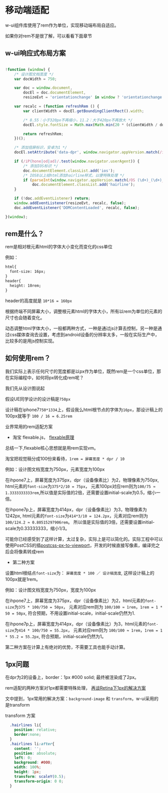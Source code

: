 # 移动端适配

w-ui组件库使用了rem作为单位，实现移动端布局自适应。

如果你对rem不是很了解，可以看看下面章节

## w-ui响应式布局方案
```javascript

!function (window) {
    /* 设计图文档宽度 */
    var docWidth = 750;

    var doc = window.document,
        docEl = doc.documentElement,
        resizeEvt = 'orientationchange' in window ? 'orientationchange' : 'resize';

    var recalc = (function refreshRem () {
        var clientWidth = docEl.getBoundingClientRect().width;

        /* 8.55：小于320px不再缩小，11.2：大于420px不再放大 */
        docEl.style.fontSize = Math.max(Math.min(20 * (clientWidth / docWidth), 11.2), 8.55) * 5 + 'px';

        return refreshRem;
    })();

    /* 添加倍屏标识，安卓为1 */
    docEl.setAttribute('data-dpr', window.navigator.appVersion.match(/iphone/gi) ? window.devicePixelRatio : 1);

    if (/iP(hone|od|ad)/.test(window.navigator.userAgent)) {
        /* 添加IOS标识 */
        doc.documentElement.classList.add('ios');
        /* IOS8以上给html添加hairline样式，以便特殊处理 */
        if (parseInt(window.navigator.appVersion.match(/OS (\d+)_(\d+)_?(\d+)?/)[1], 10) >= 8)
            doc.documentElement.classList.add('hairline');
    }

    if (!doc.addEventListener) return;
    window.addEventListener(resizeEvt, recalc, false);
    doc.addEventListener('DOMContentLoaded', recalc, false);

}(window);

```

## rem是什么？
rem是相对根元素html的字体大小变化而变化的css单位

例如： 
```html
html{
  font-size: 16px;
}
header{
  height: 10rem;
}
```
header的高度就是 `10*16 = 160px`

根据终端不同屏幕大小，调整根元素html的字体大小，所有以rem为单位的元素的尺寸也会随着变化。

动态调整html字体大小，一般都两种方式，一种是通过js计算去控制，另一种是通过css媒体查询去设置，考虑到android设备的分辨率太多，一般在实际生产中，比较多的是用js控制实现。

## 如何使用rem？
我们实际上表示任何尺寸的宽度都是以px作为单位，既然rem是一个css单位，那在实际编程中，如何将px转化成rem呢？

我们先从设计图说起

假设UE同学设计的设计稿是`750px`

设计稿在iphone7`750*1334`上，假设我么html根节点的字体为`16px`，那设计稿上的100px就等于 `100 / 16 = 6.25rem`

业界常用的rem适配方案

+ 淘宝 flexable.js，
[flexable原理](https://www.w3cplus.com/mobile/lib-flexible-for-html5-layout.html)

总结一下,flexable核心思想就是用rem实现vm。

淘宝把视觉稿分成100份来看待，`1rem = 屏幕宽度 * dpr / 10`

例如：设计图文档宽度为750px，元素宽度为100px

在ihpone7上，屏幕宽度为375px，dpr（设备像素比）为2，物理像素为750px, html元素的`font-size`为`375*2/10 = 75px`， 元素100px对应rem则为`100/75 ≈ 1.3333333333rem`,所以值是实际值的2倍，还需要设置initial-scale为0.5，缩小一倍。

在ihpone7p上，屏幕宽度为414px，dpr（设备像素比）为3，物理像素为1242px, html元素的`font-size`为`414*3/10 = 124.2px`，元素对应rem则为 `100/124.2 ≈ 0.80515297906rem`。 所以值是实际值的3倍，还需要设置initial-scale为0.33333333，缩小1/3。

可能你已经感受到了这样计算，太过复杂，实际上是可以简化的。实际工程中可以使用PostCSS的插[postcss-px-to-viewport](https://github.com/evrone/postcss-px-to-viewport)，开发的时候直接写像素，编译完之后会将像素转成rem

+ 第二种方案

设置html根结点`font-size`为： `屏幕宽度 * 100 ／ 设计稿宽度`, 这样设计稿上的100px就是1rem。

例如：设计图文档宽度为750px，宽度为100px

在ihpone7上，屏幕宽度为375px，dpr（设备像素比）为2，html元素的`font-size`为`375 * 100/750 = 50px`， 元素对应rem则为 `100/100 ≈ 1rem`，`1rem = 1 * 50 = 50px`, 符合预期，不用设置initial-scale，initial-scale仍然为1.

在ihpone7p上，屏幕宽度为414px，dpr（设备像素比）为3，html元素的`font-size`为`414 * 100/750 = 55.2px`， 元素对应rem则为 `100/100 ≈ 1rem`，`1rem = 1 * 55.2 = 55.2px`, 符合预期，initial-scale仍然为1。

第二种方案在计算上有绝对的优势，不需要工具也能手动计算。

## 1px问题

在dpr为2的设备上，border：1px #000 solid; 最终被渲染成了2px。

rem适配的两种方案对1px都需要特殊处理，
[再谈Retina下1px的解决方案](https://www.w3cplus.com/css/fix-1px-for-retina.html)

文中提到，1px常用的解决方案：`background-image` 和 `transform`，w-ui采用的是transform

transform 方案
```css
  .hairlines li{ 
    position: relative; 
    border:none; 
  } 
  .hairlines li:after{ 
    content: ''; 
    position: absolute; 
    left: 0; 
    background: #000; 
    width: 100%; 
    height: 1px; 
    transform: scaleY(0.5); 
    transform-origin: 0 0; 
  }
```

